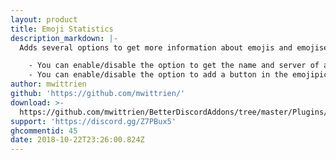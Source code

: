 ```yaml
---
layout: product
title: Emoji Statistics
description_markdown: |-
  Adds several options to get more information about emojis and emojiservers.

    - You can enable/disable the option to get the name and server of an emoji when you hover over it inside the emojipicker.
    - You can enable/disable the option to add a button in the emojipicker to open an overview of your servers with some information.
author: mwittrien
github: 'https://github.com/mwittrien/'
download: >-
  https://github.com/mwittrien/BetterDiscordAddons/tree/master/Plugins/EmojiStatistics
support: 'https://discord.gg/Z7PBux5'
ghcommentid: 45
date: 2018-10-22T23:26:00.824Z
---
```


